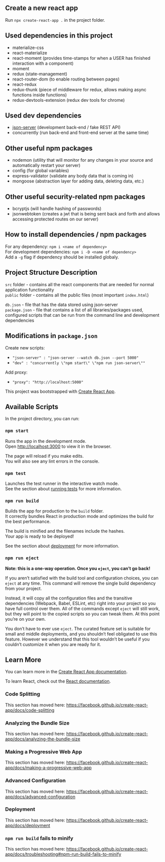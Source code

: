 ## Create a new react app

Run `npx create-react-app .` in the project folder.

## Used dependencies in this project

- materialize-css
- react-materialize
- react-moment (provides time-stamps for when a USER has finished interaction with a component)
- moment
- redux (state-management)
- react-router-dom (to enable routing between pages)
- react-redux
- redux-thunk (piece of middleware for redux, allows making async functions inside functions)
- redux-devtools-extension (redux dev tools for chrome)

## Used dev dependencies

- [json-server](https://github.com/typicode/json-server) (development back-end / fake REST API)
- concurrently (run back-end and front-end server at the same time)

## Other useful npm packages

- nodemon (utility that will monitor for any changes in your source and automatically restart your server)
- config (for global variables)
- express-validator (validate any body data that is coming in)
- mongoose (abstraction layer for adding data, deleting data, etc.)

## Other useful security-related npm packages

- bcryptjs (will handle hashing of passwords)
- jsonwebtoken (creates a jwt that is being sent back and forth and allows accessing protected routes on our server)

## How to install dependencies / npm packages

For any dependency: `npm i <name of dependency>`\
For development dependencies: `npm i -D <name of dependency>`\
Add a `-g` flag if dependency should be installed globaly.

## Project Structure Description

`src` folder - contains all the react components that are needed for normal application functionality\
`public` folder - contains all the public files (most important `index.html`)

`db.json` - file that has the data stored using json-server\
`package.json` - file that contains a list of all libraries/packages used,
configured scripts that can be run from the command line and development dependencies

## Modifications in `package.json`

Create new scripts:

- `"json-server" : "json-server --watch db.json --port 5000"`
- `"dev" : "concurrently \"npm start\" \"npm run json-server\""`

Add proxy:

- `"proxy": "http://localhost:5000"`

This project was bootstrapped with [Create React App](https://github.com/facebook/create-react-app).

## Available Scripts

In the project directory, you can run:

### `npm start`

Runs the app in the development mode.<br />
Open [http://localhost:3000](http://localhost:3000) to view it in the browser.

The page will reload if you make edits.<br />
You will also see any lint errors in the console.

### `npm test`

Launches the test runner in the interactive watch mode.<br />
See the section about [running tests](https://facebook.github.io/create-react-app/docs/running-tests) for more information.

### `npm run build`

Builds the app for production to the `build` folder.<br />
It correctly bundles React in production mode and optimizes the build for the best performance.

The build is minified and the filenames include the hashes.<br />
Your app is ready to be deployed!

See the section about [deployment](https://facebook.github.io/create-react-app/docs/deployment) for more information.

### `npm run eject`

**Note: this is a one-way operation. Once you `eject`, you can’t go back!**

If you aren’t satisfied with the build tool and configuration choices, you can `eject` at any time. This command will remove the single build dependency from your project.

Instead, it will copy all the configuration files and the transitive dependencies (Webpack, Babel, ESLint, etc) right into your project so you have full control over them. All of the commands except `eject` will still work, but they will point to the copied scripts so you can tweak them. At this point you’re on your own.

You don’t have to ever use `eject`. The curated feature set is suitable for small and middle deployments, and you shouldn’t feel obligated to use this feature. However we understand that this tool wouldn’t be useful if you couldn’t customize it when you are ready for it.

## Learn More

You can learn more in the [Create React App documentation](https://facebook.github.io/create-react-app/docs/getting-started).

To learn React, check out the [React documentation](https://reactjs.org/).

### Code Splitting

This section has moved here: https://facebook.github.io/create-react-app/docs/code-splitting

### Analyzing the Bundle Size

This section has moved here: https://facebook.github.io/create-react-app/docs/analyzing-the-bundle-size

### Making a Progressive Web App

This section has moved here: https://facebook.github.io/create-react-app/docs/making-a-progressive-web-app

### Advanced Configuration

This section has moved here: https://facebook.github.io/create-react-app/docs/advanced-configuration

### Deployment

This section has moved here: https://facebook.github.io/create-react-app/docs/deployment

### `npm run build` fails to minify

This section has moved here: https://facebook.github.io/create-react-app/docs/troubleshooting#npm-run-build-fails-to-minify
